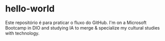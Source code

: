 # hello-world
Este repositório é para praticar o fluxo do GitHub.
I'm on a Microsoft Bootcamp in DIO and studying IA to merge & specialize  my cultural studies with technology.

